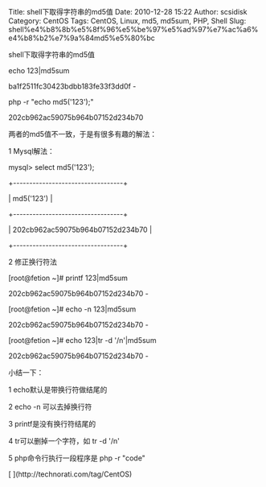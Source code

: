 Title: shell下取得字符串的md5值
Date: 2010-12-28 15:22
Author: scsidisk
Category: CentOS
Tags: CentOS, Linux, md5, md5sum, PHP, Shell
Slug: shell%e4%b8%8b%e5%8f%96%e5%be%97%e5%ad%97%e7%ac%a6%e4%b8%b2%e7%9a%84md5%e5%80%bc

shell下取得字符串的md5值

echo 123|md5sum

ba1f2511fc30423bdbb183fe33f3dd0f -

php -r "echo md5('123');"

202cb962ac59075b964b07152d234b70

两者的md5值不一致，于是有很多有趣的解法：

1 Mysql解法：

mysql\> select md5('123');

+----------------------------------+

| md5('123') |

+----------------------------------+

| 202cb962ac59075b964b07152d234b70 |

+----------------------------------+

2 修正换行符法

[root@fetion \~]\# printf 123|md5sum

202cb962ac59075b964b07152d234b70 -

[root@fetion \~]\# echo -n 123|md5sum

202cb962ac59075b964b07152d234b70 -

[root@fetion \~]\# echo 123|tr -d '/n'|md5sum

202cb962ac59075b964b07152d234b70 -

小结一下：

1 echo默认是带换行符做结尾的

2 echo -n 可以去掉换行符

3 printf是没有换行符结尾的

4 tr可以删掉一个字符，如 tr -d '/n'

5 php命令行执行一段程序是 php -r "code"

<div class="posttagsblock">
[ ](http://technorati.com/tag/CentOS)

</div>

